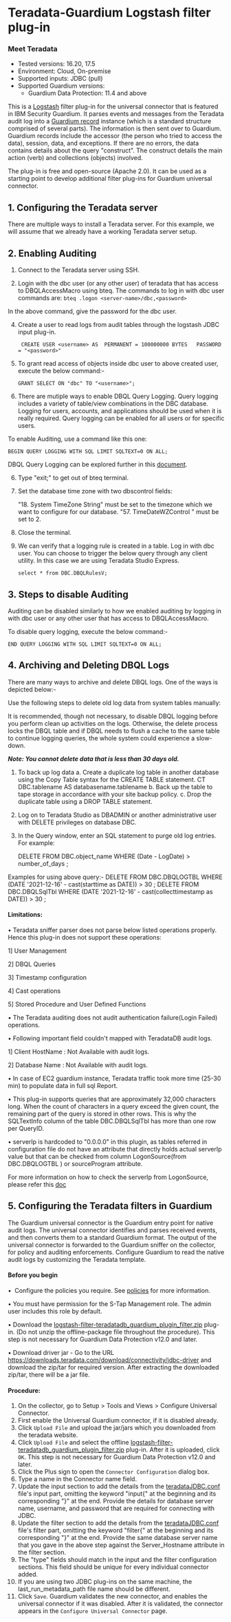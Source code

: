 # Teradata-Guardium Logstash filter plug-in
### Meet Teradata
* Tested versions: 16.20, 17.5
* Environment: Cloud, On-premise
* Supported inputs: JDBC (pull)
* Supported Guardium versions:
    * Guardium Data Protection: 11.4 and above

This is a [Logstash](https://github.com/elastic/logstash) filter plug-in for the universal connector that is featured in IBM Security Guardium. It parses events and messages from the Teradata audit log into a [Guardium record](https://github.com/IBM/universal-connectors/raw/main/common/src/main/java/com/ibm/guardium/universalconnector/commons/structures/Record.java) instance (which is a standard structure comprised of several parts). The information is then sent over to Guardium. Guardium records include the accessor (the person who tried to access the data), session, data, and exceptions. If there are no errors, the data contains details about the query "construct". The construct details the main action (verb) and collections (objects) involved.

The plug-in is free and open-source (Apache 2.0). It can be used as a starting point to develop additional filter plug-ins for Guardium universal connector.


## 1. Configuring the Teradata server

There are multiple ways to install a Teradata server. For this example, we will assume that we already have a working Teradata server setup.

## 2. Enabling Auditing

1. Connect to the Teradata server using SSH.
  
2. Login with the dbc user (or any other user) of teradata that has access to DBQLAccessMacro using bteq. The commands to log in with dbc user commands are:
   ```bteq .logon <server-name>/dbc,<password>```

In the above command, give the password for the dbc user.	
		
4. Create a user to read logs from audit tables through the logstash JDBC input plug-in.

		CREATE USER <username> AS  PERMANENT = 100000000 BYTES   PASSWORD = "<password>"	 
		
5.  To grant read access of objects inside dbc user to above created user, execute the below command:-
				
		GRANT SELECT ON "dbc" TO "<username>";
	
6.  There are mutiple ways to enable DBQL Query Logging. Query logging includes a variety of table/view combinations in the DBC database. Logging for users, accounts, and applications should be used when it is really required. Query logging can be enabled for all users or for specific users.  
	
To enable Auditing, use a command like this one:
	
	BEGIN QUERY LOGGING WITH SQL LIMIT SQLTEXT=0 ON ALL;
		
DBQL Query Logging can be explored further in this [document](https://docs.teradata.com/r/qOek~PvFMDdCF0yyBN6zkA/f7yJJ4siIiBUpoQVvvAwpQ).
		
6.  Type "exit;" to get out of bteq terminal. 
	
7.  Set the database time zone with two dbscontrol fields:
	
	"18. System TimeZone String" must be set to the timezone which we want to configure for our database.
	"57. TimeDateWZControl " must be set to 2.
	
8.  Close the terminal.	
		
9.  We can verify that a logging rule is created in a table. Log in with dbc user. You can choose to trigger the below query through any client utility.
	In this case we are using Teradata Studio Express.
	
		select * from DBC.DBQLRulesV;	
	
## 3. Steps to disable Auditing
Auditing can be disabled similarly to how we enabled auditing by logging in with dbc user or any other user that has access to DBQLAccessMacro.
	
To disable query logging, execute the below command:-
		
	END QUERY LOGGING WITH SQL LIMIT SQLTEXT=0 ON ALL;
	

## 4. Archiving and Deleting DBQL Logs	

There are many ways to archive and delete DBQL logs. One of the ways is depicted below:-
	
Use the following steps to delete old log data from system tables manually:
	
It is recommended, though not necessary, to disable DBQL logging before you perform clean up activities on the logs. Otherwise, the delete process locks the DBQL table and if DBQL needs to flush a cache to the same table to continue logging queries, the whole system could experience a slow-down.
	
***Note: You cannot delete data that is less than 30 days old.***
	
1. To back up log data
	a. Create a duplicate log table in another database using the Copy Table syntax for the CREATE TABLE statement.
			CT DBC.tablename AS databasename.tablename
	b. Back up the table to tape storage in accordance with your site backup policy.
	c. Drop the duplicate table using a DROP TABLE statement.
2. Log on to Teradata Studio as DBADMIN or another administrative user with DELETE privileges on database DBC.
3. In the Query window, enter an SQL statement to purge old log entries. For example:

	DELETE FROM DBC.object_name WHERE (Date - LogDate) > number_of_days ;

Examples for using above query:-
	DELETE FROM DBC.DBQLOGTBL WHERE (DATE '2021-12-16' - cast(starttime as DATE)) > 30 ;
	DELETE FROM DBC.DBQLSqlTbl WHERE (DATE '2021-12-16' - cast(collecttimestamp as DATE)) > 30 ;


#### Limitations:
	
• Teradata sniffer parser does not parse below listed operations properly. Hence this plug-in does not support these operations:

1] User Management 

2] DBQL Queries

3] Timestamp configuration

4] Cast operations

5] Stored Procedure and User Defined Functions
 
• The Teradata auditing does not audit authentication failure(Login Failed) operations.

• Following important field couldn't mapped with TeradataDB audit logs. 

1] Client HostName : Not Available with audit logs.

2] Database Name : Not Available with audit logs.
  
• In case of EC2 guardium instance, Teradata traffic took more time (25-30 min) to populate data in full sql Report. 

• This plug-in supports queries that are approximately 32,000 characters long. When the count of characters in a query exceed the given count, the remaining part of the query is stored in other rows. This is why the SQLTextInfo column of the table DBC.DBQLSqlTbl has more than one row per QueryID.

• serverIp is hardcoded to "0.0.0.0" in this plugin, as tables referred in configuration file do not have an attribute that directly holds actual serverIp value but that can be checked from column LogonSource(from DBC.DBQLOGTBL ) or sourceProgram  attribute.

For more information on how to check the serverIp from LogonSource, please refer this [doc](https://docs.teradata.com/r/ANYCOtbX9Q1iyd~Uiok8gA/VPQKKhAyOf6hzUc4sfciIQ)

## 5. Configuring the Teradata filters in Guardium

The Guardium universal connector is the Guardium entry point for native audit logs. The universal connector identifies and parses received events, and then converts them to a standard Guardium format. The output of the universal connector is forwarded to the Guardium sniffer on the collector, for policy and auditing enforcements. Configure Guardium to read the native audit logs by customizing the Teradata template.

#### Before you begin

•  Configure the policies you require. See [policies](/docs/#policies) for more information.

• You must have permission for the S-Tap Management role. The admin user includes this role by default.


• Download the [logstash-filter-teradatadb_guardium_plugin_filter.zip](./TeradataOverJdbcPackage/logstash-filter-teradatadb_guardium_plugin_filter.zip) plug-in. (Do not unzip the offline-package file throughout the procedure). This step is not necessary for Guardium Data Protection v12.0 and later.


• Download driver jar - Go to the URL https://downloads.teradata.com/download/connectivity/jdbc-driver and download the zip/tar for required version. After extracting the downloaded zip/tar, there will be a jar file.


#### Procedure: 

1. On the collector, go to Setup > Tools and Views > Configure Universal Connector.
2. First enable the Universal Guardium connector, if it is disabled already.
3. Click ```Upload File``` and upload the jar/jars which you downloaded from the teradata website.
4. Click ```Upload File``` and select the offline [logstash-filter-teradatadb_guardium_plugin_filter.zip](./TeradataOverJdbcPackage/logstash-filter-teradatadb_guardium_plugin_filter.zip) plug-in. After it is uploaded, click ```OK```. This step is not necessary for Guardium Data Protection v12.0 and later.
5. Click the Plus sign to open the ```Connector Configuration``` dialog box. 
6. Type a name in the Connector name field.
7. Update the input section to add the details from the [teradataJDBC.conf](./TeradataOverJdbcPackage/teradataJDBC.conf) file's input part, omitting the keyword "input{" at the beginning and its corresponding "}" at the end. Provide the details for database server name, username, and password that are required for connecting with JDBC.
8. Update the filter section to add the details from the [teradataJDBC.conf](./TeradataOverJdbcPackage/teradataJDBC.conf) file's filter part, omitting the keyword "filter{" at the beginning and its corresponding "}" at the end. Provide the same database server name that you gave in the above step against the Server_Hostname attribute in the filter section.
9. The "type" fields should match in the input and the filter configuration sections. This field should be unique for every individual connector added.
10. If you are using two JDBC plug-ins on the same machine, the last_run_metadata_path file name should be different.
11. Click ```Save```. Guardium validates the new connector, and enables the universal connector if it was disabled. After it is validated, the connector appears in the ```Configure Universal Connector``` page.
